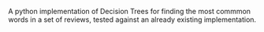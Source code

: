 A python implementation of Decision Trees for finding the most commmon words in a set of reviews,
tested against an already existing implementation.
